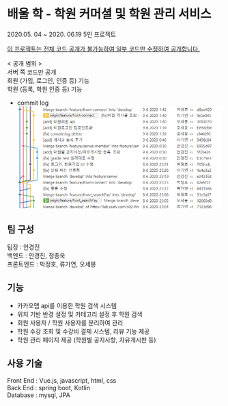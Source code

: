 # 배울 학 - 학원 커머셜 및 학원 관리 서비스

2020.05. 04 ~ 2020. 06.19  5인 프로젝트

<u>이 프로젝트는 전체 코드 공개가 불가능하여 일부 코드만 수정하여 공개합니다.</u>  
  
< 공개 범위 >  
서버 쪽 코드만 공개  
회원 (가입, 로그인, 인증 등) 기능  
학원 (등록, 학원 인증 등) 기능  

- commit log  
![commit log](/commit_log.PNG)


## 팀 구성
팀장 : 안경진  
백엔드 : 안경진, 정종욱  
프론트엔드 : 박정호, 류가연, 오세봉  


## 기능
- 카카오맵 api를 이용한 학원 검색 시스템
- 위치 기반 반경 설정 및 카테고리 설정 후 학원 검색
- 회원 사용자 / 학원 사용자를 분리하여 관리
- 학원 수강 조회 및 수강비 결제 시스템, 리뷰 기능 제공
- 학원 관리 페이지 제공 (학원별 공지사항, 자유게시판 등)


## 사용 기술
Front End : Vue.js, javascript, html, css  
Back End : spring boot, Kotlin  
Database : mysql, JPA  
